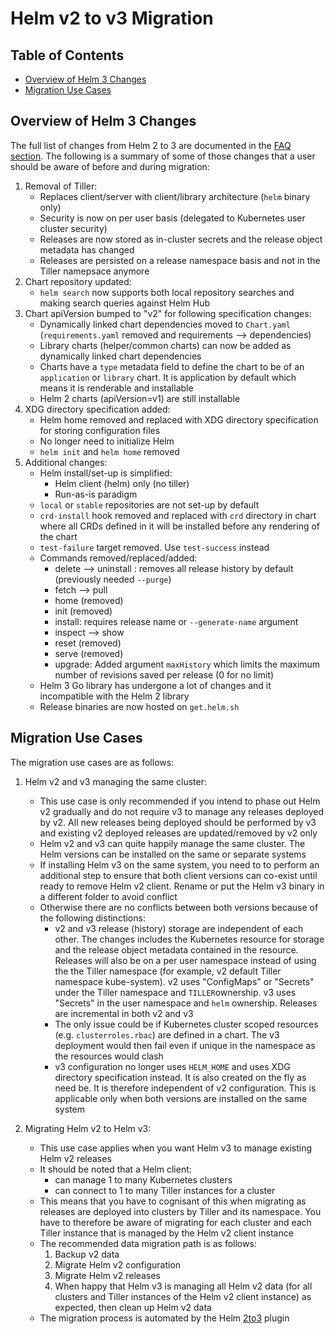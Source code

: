Helm v2 to v3 Migration 
===

## Table of Contents

- [Overview of Helm 3 Changes](#helm-3-changes)
- [Migration Use Cases](#migration-use-cases)

## Overview of Helm 3 Changes

The full list of changes from Helm 2 to 3 are documented in the [FAQ section](https://v3.helm.sh/docs/faq/#changes-since-helm-2).
The following is a summary of some of those changes that a user should be aware of before and during migration:

1. Removal of Tiller: 
   - Replaces client/server with client/library architecture (`helm` binary only)
   - Security is now on per user basis (delegated to Kubernetes user cluster security)
   - Releases are now stored as in-cluster secrets and the release object metadata has changed
   - Releases are persisted on a release namespace basis and not in the Tiller namepsace anymore
2. Chart repository updated:
   - `helm search` now supports both local repository searches and making search queries against Helm Hub
3. Chart apiVersion bumped to "v2" for following specification changes:
   - Dynamically linked chart dependencies moved to `Chart.yaml` (`requirements.yaml` removed and  requirements --> dependencies)
   - Library charts (helper/common charts) can now be added as dynamically linked chart dependencies
   - Charts have a `type` metadata field to define the chart to be of an `application` or `library` chart. It is application by
     default which means it is renderable and installable
   - Helm 2 charts (apiVersion=v1) are still installable
4. XDG directory specification added:
   - Helm home removed and replaced with XDG directory specification for storing configuration files
   - No longer need to initialize Helm
   - `helm init` and `helm home` removed
5. Additional changes:
   - Helm install/set-up is simplified:
     - Helm client (helm) only (no tiller)
     - Run-as-is paradigm
   - `local` or `stable` repositories are not set-up by default
   - `crd-install` hook removed and replaced with `crd` directory in chart where all CRDs defined in it will be installed before any rendering of the chart
   - `test-failure` target removed. Use `test-success` instead
   - Commands removed/replaced/added:
       - delete --> uninstall : removes all release history by default (previously needed `--purge`)
       - fetch --> pull
       - home (removed)
       - init (removed)
       - install: requires release name or `--generate-name` argument
       - inspect --> show
       - reset (removed)
       - serve (removed)
       - upgrade: Added argument `maxHistory` which limits the maximum number of revisions saved per release (0 for no limit)
   - Helm 3 Go library has undergone a lot of changes and it incompatible with the Helm 2 library
   - Release binaries are now hosted on `get.helm.sh`

## Migration Use Cases

The migration use cases are as follows:

1. Helm v2 and v3 managing the same cluster:
   - This use case is only recommended if you intend to phase out Helm v2 gradually and do not require v3 to manage any releases deployed by v2. All new releases being deployed should be performed by v3 and existing v2 deployed releases are updated/removed by v2 only
   - Helm v2 and v3 can quite happily manage the same cluster. The Helm versions can be installed on the same or separate systems
   - If installing Helm v3 on the same system, you need to to perform an additional step to ensure that both client versions can co-exist until ready to remove Helm v2 client. Rename or put the Helm v3 binary in a different folder to avoid conflict
   - Otherwise there are no conflicts between both versions because of the following distinctions: 
     - v2 and v3 release (history) storage are independent of each other. The changes includes the Kubernetes resource for storage and the release object metadata contained in the resource. Releases will also be on a per user namespace instead of using the the Tiller namespace (for example, v2 default Tiller namespace kube-system). v2 uses "ConfigMaps" or "Secrets" under the Tiller namespace and `TILLER`ownership. v3 uses "Secrets" in the user namespace and `helm` ownership. Releases are incremental in both v2 and v3
     - The only issue could be if Kubernetes cluster scoped resources (e.g. `clusterroles.rbac`) are defined in a chart. The v3 deployment would then fail even if unique in the namespace as the resources would clash
     - v3 configuration no longer uses `HELM_HOME` and uses XDG directory specification instead. It is also created on the fly as need be. It is therefore independent of v2 configuration. This is applicable only when both versions are installed on the same system
 
2. Migrating Helm v2 to Helm v3:
   - This use case applies when you want Helm v3 to manage existing Helm v2 releases
   - It should be noted that a Helm client: 
     - can manage 1 to many Kubernetes clusters
     - can connect to 1 to many Tiller instances for  a cluster 
   - This means that you have to cognisant of this when migrating as releases are deployed into clusters by Tiller and its namespace. You have to therefore be aware of migrating for each cluster and each Tiller instance that is managed by the Helm v2 client instance
   - The recommended data migration path is as follows:
     1. Backup v2 data
     2. Migrate Helm v2 configuration
     3. Migrate Helm v2 releases
     4. When happy that Helm v3 is managing all Helm v2 data (for all clusters and Tiller instances of the Helm v2 client instance) as expected, then clean up Helm v2 data
   - The migration process is automated by the Helm [2to3](https://github.com/helm/helm-2to3) plugin
